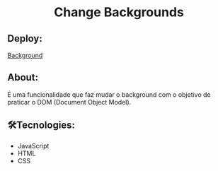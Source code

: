 <h1 align="center">Change Backgrounds</h1>

## Deploy: 
<a href="https://paulo6581.github.io/change_backgrounds/">Background</a>

## About: 
<p>É uma funcionalidade que faz mudar o background com o objetivo de praticar o DOM (Document Object Model).</p>

## 🛠Tecnologies: 
<ul>
    <li>JavaScript</li>
    <li>HTML</li>
    <li>CSS</li>
</ul>
